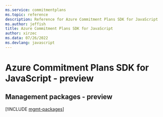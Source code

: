 ```yaml
---
ms.service: commitmentplans
ms.topic: reference
description: Reference for Azure Commitment Plans SDK for JavaScript
ms.author: jeffish
title: Azure Commitment Plans SDK for JavaScript
author: xirzec
ms.data: 07/26/2022
ms.devlang: javascript
---
```

# Azure Commitment Plans SDK for JavaScript - preview

## Management packages - preview
[!INCLUDE [mgmt-packages](commitment-plans-mgmt-index.md)]